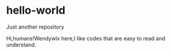 # hello-world
Just another repository

Hi,humans!Wendywlx here,I like codes that are easy to read and understand.
